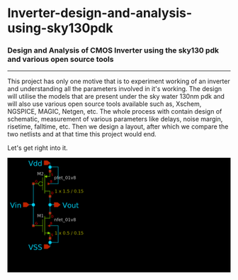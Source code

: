 # Inverter-design-and-analysis-using-sky130pdk
### Design and Analysis of CMOS Inverter using the sky130 pdk and various open source tools
---
This project has only one motive that is to experiment working of an inverter and understanding all the parameters involved in it's working. The design will utilise the models that are present under the sky water 130nm pdk and will also use various open source tools available such as, Xschem, NGSPICE, MAGIC, Netgen, etc. The whole process with contain design of schematic, measurement of various parameters like delays, noise margin, risetime, falltime, etc. Then we design a layout, after which we compare the two netlists and at that time this project would end.
 
Let's get right into it. 

![Inverter Schematic in XSCHEM](./inv_schematic.png)



